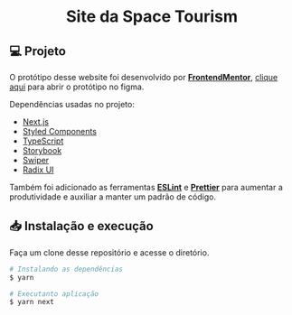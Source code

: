 <h1 align="center">
  Site da Space Tourism
</h1>

## 💻 Projeto

O protótipo desse website foi desenvolvido por [**FrontendMentor**](https://www.frontendmentor.io/), [clique aqui](https://www.figma.com/file/vI7Jwnu5IYPpc4FlxSLWQ3/space-tourism-website?node-id=0%3A1) para abrir o protótipo no figma.

Dependências usadas no projeto:

-  [Next.js](https://nextjs.org/)
-  [Styled Components](https://styled-components.com/)
-  [TypeScript](https://www.typescriptlang.org/)
-  [Storybook](https://storybook.js.org/)
-  [Swiper](https://swiperjs.com/)
-  [Radix UI](https://www.radix-ui.com/)

Também foi adicionado as ferramentas [**ESLint**](https://eslint.org/) e [**Prettier**](https://prettier.io/) para aumentar a produtividade e auxiliar a manter um padrão de código.

## 📥 Instalação e execução

Faça um clone desse repositório e acesse o diretório.

```bash
# Instalando as dependências
$ yarn

# Executanto aplicação
$ yarn next
```
